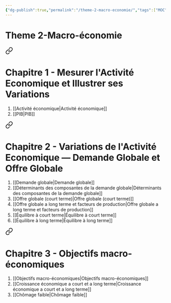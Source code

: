 ```yaml
---
{"dg-publish":true,"permalink":"/theme-2-macro-economie/","tags":["MOC","gardenEntry","gardenEntry","gardenEntry","gardenEntry","gardenEntry","gardenEntry","gardenEntry","gardenEntry","gardenEntry"]}
---
```



# Theme 2-Macro-économie

<div class="transclusion internal-embed is-loaded"><a class="markdown-embed-link" href="/chapitre-1-mesurer-l-activite-economique-et-illustrer-ses-variations/" aria-label="Open link"><svg xmlns="http://www.w3.org/2000/svg" width="24" height="24" viewBox="0 0 24 24" fill="none" stroke="currentColor" stroke-width="2" stroke-linecap="round" stroke-linejoin="round" class="svg-icon lucide-link"><path d="M10 13a5 5 0 0 0 7.54.54l3-3a5 5 0 0 0-7.07-7.07l-1.72 1.71"></path><path d="M14 11a5 5 0 0 0-7.54-.54l-3 3a5 5 0 0 0 7.07 7.07l1.71-1.71"></path></svg></a><div class="markdown-embed">





# Chapitre 1 - Mesurer l'Activité Economique et Illustrer ses Variations
1. [[Activité économique\|Activité économique]]
2. [[PIB\|PIB]]

</div></div>


<div class="transclusion internal-embed is-loaded"><a class="markdown-embed-link" href="/chapitre-2-variations-de-l-activite-economique-demande-globale-et-offre-globale/" aria-label="Open link"><svg xmlns="http://www.w3.org/2000/svg" width="24" height="24" viewBox="0 0 24 24" fill="none" stroke="currentColor" stroke-width="2" stroke-linecap="round" stroke-linejoin="round" class="svg-icon lucide-link"><path d="M10 13a5 5 0 0 0 7.54.54l3-3a5 5 0 0 0-7.07-7.07l-1.72 1.71"></path><path d="M14 11a5 5 0 0 0-7.54-.54l-3 3a5 5 0 0 0 7.07 7.07l1.71-1.71"></path></svg></a><div class="markdown-embed">





# Chapitre 2 - Variations de l'Activité Economique — Demande Globale et Offre Globale
1. [[Demande globale\|Demande globale]]
2. [[Déterminants des composantes de la demande globale\|Déterminants des composantes de la demande globale]]
3. [[Offre globale (court terme)\|Offre globale (court terme)]]
4. [[Offre globale a long terme et facteurs de production\|Offre globale a long terme et facteurs de production]]
5. [[Équilibre à court terme\|Équilibre à court terme]]
6. [[Équilibre à long terme\|Équilibre à long terme]]

</div></div>


<div class="transclusion internal-embed is-loaded"><a class="markdown-embed-link" href="/chapitre-3-objectifs-macro-economiques/" aria-label="Open link"><svg xmlns="http://www.w3.org/2000/svg" width="24" height="24" viewBox="0 0 24 24" fill="none" stroke="currentColor" stroke-width="2" stroke-linecap="round" stroke-linejoin="round" class="svg-icon lucide-link"><path d="M10 13a5 5 0 0 0 7.54.54l3-3a5 5 0 0 0-7.07-7.07l-1.72 1.71"></path><path d="M14 11a5 5 0 0 0-7.54-.54l-3 3a5 5 0 0 0 7.07 7.07l1.71-1.71"></path></svg></a><div class="markdown-embed">





# Chapitre 3 -  Objectifs macro-économiques
1. [[Objectifs macro-économiques\|Objectifs macro-économiques]]
2. [[Croissance économique a court et a long terme\|Croissance économique a court et a long terme]]
3. [[Chômage faible\|Chômage faible]]

</div></div>
